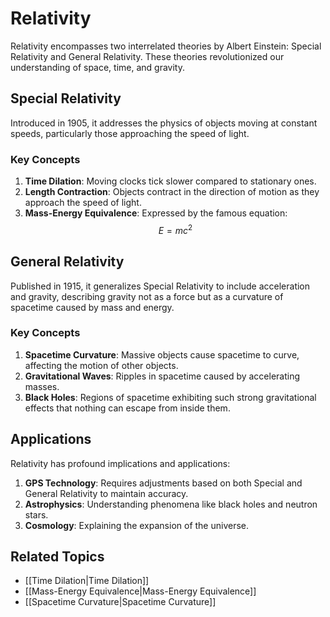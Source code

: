 # Relativity

Relativity encompasses two interrelated theories by Albert Einstein: Special Relativity and General Relativity. These theories revolutionized our understanding of space, time, and gravity.

## Special Relativity

Introduced in 1905, it addresses the physics of objects moving at constant speeds, particularly those approaching the speed of light.

### Key Concepts

1. **Time Dilation**: Moving clocks tick slower compared to stationary ones.
2. **Length Contraction**: Objects contract in the direction of motion as they approach the speed of light.
3. **Mass-Energy Equivalence**: Expressed by the famous equation:
   $$ E = mc^2 $$

## General Relativity

Published in 1915, it generalizes Special Relativity to include acceleration and gravity, describing gravity not as a force but as a curvature of spacetime caused by mass and energy.

### Key Concepts

1. **Spacetime Curvature**: Massive objects cause spacetime to curve, affecting the motion of other objects.
2. **Gravitational Waves**: Ripples in spacetime caused by accelerating masses.
3. **Black Holes**: Regions of spacetime exhibiting such strong gravitational effects that nothing can escape from inside them.

## Applications

Relativity has profound implications and applications:
1. **GPS Technology**: Requires adjustments based on both Special and General Relativity to maintain accuracy.
2. **Astrophysics**: Understanding phenomena like black holes and neutron stars.
3. **Cosmology**: Explaining the expansion of the universe.

## Related Topics

- [[Time Dilation|Time Dilation]]
- [[Mass-Energy Equivalence|Mass-Energy Equivalence]]
- [[Spacetime Curvature|Spacetime Curvature]]
